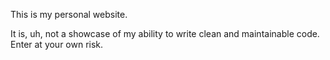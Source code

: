This is my personal website.

It is, uh, not a showcase of my ability to write clean and maintainable code. Enter at your own risk.